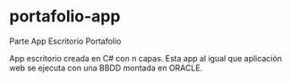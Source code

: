 # portafolio-app
Parte App Escritorio Portafolio


App escritorio creada en C# con n capas. Esta app al igual que aplicación web se ejecuta con una BBDD montada en ORACLE.
